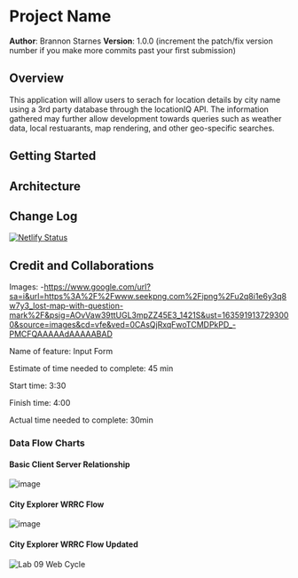 # Project Name

**Author**: Brannon Starnes
**Version**: 1.0.0 (increment the patch/fix version number if you make more commits past your first submission)

## Overview

This application will allow users to serach for location details by city name using a 3rd party database through the locationIQ API. The information gathered may further allow development towards queries such as weather data, local restuarants, map rendering, and other geo-specific searches.  

## Getting Started
<!-- What are the steps that a user must take in order to build this app on their own machine and get it running? -->

## Architecture
<!-- Provide a detailed description of the application design. What technologies (languages, libraries, etc) you're using, and any other relevant design information. -->

## Change Log

[![Netlify Status](https://api.netlify.com/api/v1/badges/b30f851b-7268-4626-8820-14be7ab4edf9/deploy-status)](https://app.netlify.com/sites/starnes-city-explorer/deploys)
<!-- Use this area to document the iterative changes made to your application as each feature is successfully implemented. Use time stamps. Here's an example:

01-01-2001 4:59pm - Application now has a fully-functional express server, with a GET route for the location resource. -->

## Credit and Collaborations
<!-- Give credit (and a link) to other people or resources that helped you build this application. -->
Images:
-https://www.google.com/url?sa=i&url=https%3A%2F%2Fwww.seekpng.com%2Fipng%2Fu2q8i1e6y3q8w7y3_lost-map-with-question-mark%2F&psig=AOvVaw39ttUGL3mpZZ45E3_1421S&ust=1635919137293000&source=images&cd=vfe&ved=0CAsQjRxqFwoTCMDPkPD_-PMCFQAAAAAdAAAAABAD

Name of feature: Input Form

Estimate of time needed to complete: 45 min

Start time: 3:30

Finish time: 4:00

Actual time needed to complete: 30min

### Data Flow Charts

#### Basic Client Server Relationship
![image](https://user-images.githubusercontent.com/79380625/139947652-341beea0-5645-432b-ab62-2d01e903e309.png)

#### City Explorer WRRC Flow
![image](https://user-images.githubusercontent.com/79380625/139947575-a3907d9c-ebd7-4c19-9649-909e6b2359fd.png)

#### City Explorer WRRC Flow Updated
![Lab 09 Web Cycle](https://user-images.githubusercontent.com/79380625/140422724-937ef472-f29b-4089-9a15-04317f14caef.png)



